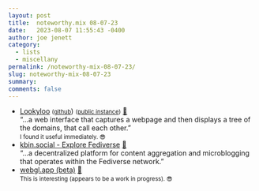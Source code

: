 ```yaml
---
layout: post
title:  noteworthy.mix 08-07-23
date:   2023-08-07 11:55:43 -0400
author: joe jenett
category:
  - lists
  - miscellany
permalink: /noteworthy-mix-08-07-23/
slug: noteworthy-mix-08-07-23
summary: 
comments: false
---
```

<ul class="links">
	<li><a title="Lookyloo" href="https://www.lookyloo.eu/docs/main/">Lookyloo</a> <small>(<a href="https://github.com/Lookyloo/lookyloo">github</a></small>) <small>(<a href="https://lookyloo.circl.lu/">public instance</a>)</small> <a href="https://pinboard.in/u:tdjones">📌</a><br>“...a web interface that captures a webpage and then displays a tree of the domains, that call each other.”<br><small>I found it useful immediately. 😎</small></li>
	<li><a title="kbin.social - Explore Fediverse" href="https://kbin.social/">kbin.social - Explore Fediverse</a> <a href="https://pinboard.in/u:paparomeo">📌</a><br>“...a decentralized platform for content aggregation and microblogging that operates within the Fediverse network.”</li>
	<li><a title="webgl.app (beta)" href="https://webgl.app/">webgl.app (beta)</a> <a href="https://pinboard.in/u:kristofger">📌</a><br><small>This is interesting (appears to be a work in progress). 😎</small></li>
</ul>
<a href="https://brid.gy/publish/mastodon"></a>